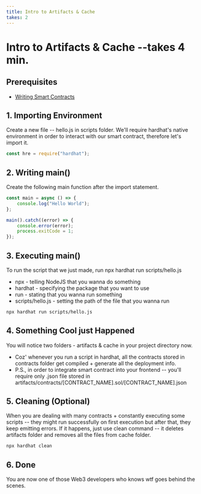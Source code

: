 ```yaml
---
title: Intro to Artifacts & Cache
takes: 2
---
```


# Intro to Artifacts & Cache --takes 4 min.

## Prerequisites

-   [Writing Smart Contracts](./2_writing_smart_contracts.md)

## 1. Importing Environment

Create a new file -- hello.js in scripts folder. We'll require hardhat's native environment in order to interact with our smart contract, therefore let's import it.

```js
const hre = require("hardhat");
```

## 2. Writing main()

Create the following main function after the import statement.

```js
const main = async () => {
	console.log("Hello World");
};

main().catch((error) => {
	console.error(error);
	process.exitCode = 1;
});
```

## 3. Executing main()

To run the script that we just made, run npx hardhat run scripts/hello.js

-   npx - telling NodeJS that you wanna do something
-   hardhat - specifying the package that you want to use
-   run - stating that you wanna run something
-   scripts/hello.js - setting the path of the file that you wanna run

```bash
npx hardhat run scripts/hello.js
```

## 4. Something Cool just Happened

You will notice two folders - artifacts & cache in your project directory now.

-   Coz' whenever you run a script in hardhat, all the contracts stored in contracts folder get compiled + generate all the deployment info.
-   P.S., in order to integrate smart contract into your frontend -- you'll require only .json file stored in artifacts/contracts/[CONTRACT_NAME].sol/[CONTRACT_NAME].json

## 5. Cleaning (Optional)

When you are dealing with many contracts + constantly executing some scripts -- they might run successfully on first execution
but after that, they keep emitting errors. If it happens, just use clean command -- it deletes artifacts folder and
removes all the files from cache folder.

```bash
npx hardhat clean
```

## 6. Done

You are now one of those Web3 developers who knows wtf goes behind the scenes.
